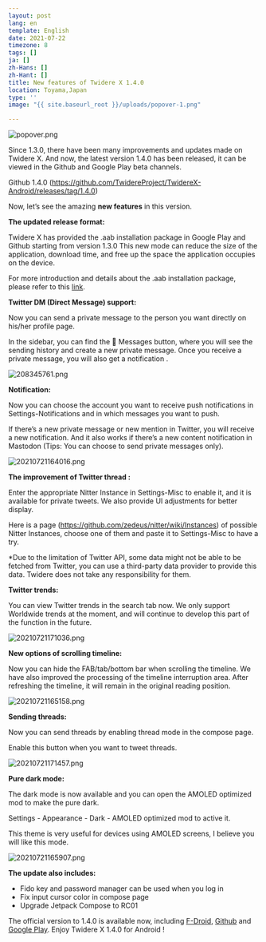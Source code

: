 ```yaml
---
layout: post
lang: en
template: English
date: 2021-07-22
timezone: 8
tags: []
ja: []
zh-Hans: []
zh-Hant: []
title: New features of Twidere X 1.4.0
location: Toyama,Japan
type: ''
image: "{{ site.baseurl_root }}/uploads/popover-1.png"

---
```

![popover.png](https://i.loli.net/2021/07/22/PrcyxGqwSeFHDTk.png)

Since 1.3.0, there have been many improvements and updates made on Twidere X. And now, the latest version 1.4.0 has been released, it can be viewed in the Github and Google Play beta channels.

Github 1.4.0 (https://github.com/TwidereProject/TwidereX-Android/releases/tag/1.4.0)

Now, let’s see the amazing **new features** in this version.

**The updated release format:**

Twidere X has provided the .aab installation package in Google Play and Github starting from version 1.3.0 This new mode can reduce the size of the application, download time, and free up the space the application occupies on the device.

For more introduction and details about the .aab installation package, please refer to this [link](https://medium.com/googleplaydev/what-a-new-publishing-format-means-for-the-future-of-android-2e34981793a).

**Twitter DM (Direct Message) support:**

Now you can send a private message to the person you want directly on his/her profile page.

In the sidebar, you can find the :envelope_with_arrow: Messages button, where you will see the sending history and create a new private message. Once you receive a private message, you will also get a notification .

![208345761.png](https://vip1.loli.io/2021/07/21/xaCO4Db5tZITSUf.png)

**Notification:**

Now you can choose the account you want to receive push notifications in Settings-Notifications and in which messages you want to push.

If there’s a new private message or new mention in Twitter, you will receive a new notification. And it also works if there’s a new content notification in Mastodon (Tips: You can choose to send private messages only).

![20210721164016.png](https://vip1.loli.io/2021/07/21/BNK9rgwm8iMpjQU.png)

**The improvement of Twitter thread :**

Enter the appropriate Nitter Instance in Settings-Misc to enable it, and it is available for private tweets. We also provide UI adjustments for better display.

Here is a page (https://github.com/zedeus/nitter/wiki/Instances) of possible Nitter Instances, choose one of them and paste it to Settings-Misc to have a try.

\*Due to the limitation of Twitter API, some data might not be able to be fetched from Twitter, you can use a third-party data provider to provide this data. Twidere does not take any responsibility for them.

**Twitter trends:**

You can view Twitter trends in the search tab now. We only support Worldwide trends at the moment, and will continue to develop this part of the function in the future.

![20210721171036.png](https://vip2.loli.io/2021/07/21/NMk26GYCIVLoncK.png)

**New options of scrolling timeline:**

Now you can hide the FAB/tab/bottom bar when scrolling the timeline. We have also improved the processing of the timeline interruption area. After refreshing the timeline, it will remain in the original reading position.

![20210721165158.png](https://vip2.loli.io/2021/07/21/LmNxVBo7qgXFJSv.png)

**Sending threads:**

Now you can send threads by enabling thread mode in the compose page.

Enable this button when you want to tweet threads.

![20210721171457.png](https://vip1.loli.io/2021/07/21/boDSkFuHgOtEKU4.png)

**Pure dark mode:**

The dark mode is now available and you can open the AMOLED optimized mod to make the pure dark.

Settings - Appearance - Dark - AMOLED optimized mod to active it.

This theme is very useful for devices using AMOLED screens, I believe you will like this mode.

![20210721165907.png](https://vip1.loli.io/2021/07/21/N2lxFadpf4HQuzB.png)

**The update also includes:**

* Fido key and password manager can be used when you log in
* Fix input cursor color in compose page
* Upgrade Jetpack Compose to RC01

The official version to 1.4.0 is available now, including [F-Droid](https://f-droid.org/zh_Hans/packages/com.twidere.twiderex/), [Github](https://github.com/TwidereProject/TwidereX-Android/releases) and [Google Play](https://play.google.com/store/apps/details?id=com.twidere.twiderex). Enjoy Twidere X 1.4.0 for Android !